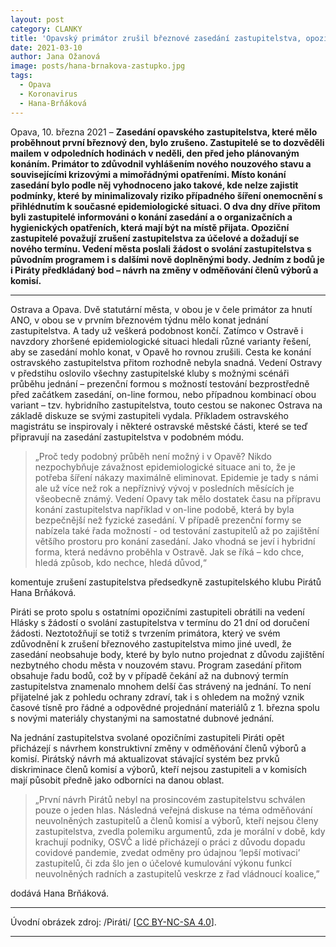 ```yaml
---
layout: post
category: CLANKY
title: 'Opavský primátor zrušil březnové zasedání zastupitelstva, opozice včetně Pirátů nyní žádá o jeho svolání '
date: 2021-03-10
author: Jana Ožanová
image: posts/hana-brnakova-zastupko.jpg
tags:
  - Opava
  - Koronavirus
  - Hana-Brňáková
---
```


Opava, 10. března 2021 – **Zasedání opavského zastupitelstva, které mělo proběhnout první březnový den, bylo zrušeno. Zastupitelé se to dozvěděli mailem v odpoledních hodinách v neděli, den před jeho plánovaným konáním. Primátor to zdůvodnil vyhlášením nového nouzového stavu a souvisejícími krizovými a mimořádnými opatřeními. Místo konání zasedání bylo podle něj vyhodnoceno jako takové, kde nelze zajistit podmínky, které by minimalizovaly riziko případného šíření onemocnění s přihlédnutím k současné epidemiologické situaci. O dva dny dříve přitom byli zastupitelé informováni o konání zasedání a o organizačních a hygienických opatřeních, která mají být na místě přijata. Opoziční zastupitelé považují zrušení zastupitelstva za účelové a dožadují se nového termínu. Vedení města poslali žádost o svolání zastupitelstva s původním programem i s dalšími nově doplněnými body. Jedním z bodů je i Piráty předkládaný bod – návrh na změny v odměňování členů výborů a komisí.**

<hr />

Ostrava a Opava. Dvě statutární města, v obou je v čele primátor za hnutí ANO, v obou se v prvním březnovém týdnu mělo konat jednání zastupitelstva. A tady už veškerá podobnost končí. Zatímco v Ostravě i navzdory zhoršené epidemiologické situaci hledali různé varianty řešení, aby se zasedání mohlo konat, v Opavě ho rovnou zrušili. Cesta ke konání ostravského zastupitelstva přitom rozhodně nebyla snadná. Vedení Ostravy v předstihu oslovilo všechny zastupitelské kluby s možnými scénáři průběhu jednání – prezenční formou s možností testování bezprostředně před začátkem zasedání, on-line formou, nebo případnou kombinací obou variant – tzv. hybridního zastupitelstva, touto cestou se nakonec Ostrava na základě diskuze se svými zastupiteli vydala. Příkladem ostravského magistrátu se inspirovaly i některé ostravské městské části, které se teď připravují na zasedání zastupitelstva v podobném módu.

> „Proč tedy podobný průběh není možný i v Opavě? Nikdo nezpochybňuje závažnost epidemiologické situace ani to, že je potřeba šíření nákazy maximálně eliminovat. Epidemie je tady s námi ale už více než rok a nepříznivý vývoj v posledních měsících je všeobecně známý. Vedení Opavy tak mělo dostatek času na přípravu konání zastupitelstva například v on-line podobě, která by byla bezpečnější než fyzické zasedání. V případě prezenční formy se nabízela také řada možností - od testování zastupitelů až po zajištění většího prostoru pro konání zasedání. Jako vhodná se jeví i hybridní forma, která nedávno proběhla v Ostravě. Jak se říká – kdo chce, hledá způsob, kdo nechce, hledá důvod,“

komentuje zrušení zastupitelstva předsedkyně zastupitelského klubu Pirátů Hana Brňáková.

Piráti se proto spolu s ostatními opozičními zastupiteli obrátili na vedení Hlásky s žádostí o svolání zastupitelstva v termínu do 21 dní od doručení žádosti. Neztotožňují se totiž s tvrzením primátora, který ve svém zdůvodnění k zrušení březnového zastupitelstva mimo jiné uvedl, že zasedání neobsahuje body, které by bylo nutno projednat z důvodu zajištění nezbytného chodu města v nouzovém stavu. Program zasedání přitom obsahuje řadu bodů, což by v případě čekání až na dubnový termín zastupitelstva znamenalo mnohem delší čas strávený na jednání. To není přijatelné jak z pohledu ochrany zdraví, tak i s ohledem na možný vznik časové tísně pro řádné a odpovědné projednání materiálů z 1. března spolu s novými materiály chystanými na samostatné dubnové jednání.

Na jednání zastupitelstva svolané opozičními zastupiteli Piráti opět přicházejí s návrhem konstruktivní změny v odměňování členů výborů a komisí. Pirátský návrh má aktualizovat stávající systém bez prvků diskriminace členů komisí a výborů, kteří nejsou zastupiteli a v komisích mají působit předně jako odborníci na danou oblast.

> „První návrh Pirátů nebyl na prosincovém zastupitelstvu schválen pouze o jeden hlas. Následná veřejná diskuse na téma odměňování neuvolněných zastupitelů a členů komisí a výborů, kteří nejsou členy zastupitelstva, zvedla polemiku argumentů, zda je morální v době, kdy krachují podniky, OSVČ a lidé přicházejí o práci z důvodu dopadu covidové pandemie, zvedat odměny pro údajnou ‘lepší motivaci’ zastupitelů, či zda šlo jen o účelové kumulování výkonu funkcí neuvolněných radních a zastupitelů veskrze z řad vládnoucí koalice,”

dodává Hana Brňáková.

---

Úvodní obrázek zdroj: /Piráti/ \[[CC BY-NC-SA 4.0](https://creativecommons.org/licenses/by-nc-sa/4.0/deed.cs)\].

- - -
